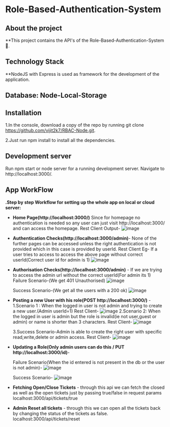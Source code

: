 # Role-Based-Authentication-System
 
## About the project
**This project contains the API's of the Role-Based-Authentication-System 🎫.

## Technology Stack
**NodeJS with Express is used as framework for the development of the application.

## Database: Node-Local-Storage


## Installation
1.In the console, download a copy of the repo by running git clone https://github.com/vijit2k7/RBAC-Node.git.

2.Just run npm install to install all the dependencies.

## Development server
Run npm start or node server for a running development server. Navigate to http://localhost:3000/.


## App WorkFlow
**.Step by step Workflow for setting up the whole app on local or cloud server:**
  - **Home Page(http://localhost:3000/)** 
      Since for homepage no authentication is needed so any user can just visit http://localhost:3000/ and can access the homepage.
      Rest Client Output-
      ![image](https://user-images.githubusercontent.com/22290406/112695975-fc18cb80-8eaa-11eb-8ead-8ad665dd9dfa.png)


  - **Authentication Checks(http://localhost:3000/admin)**- None of the further pages can be accessed unless the right authentication is not provided which in this case is 		provided by userId.
      	Rest Client Eg- If a user tries to access to access the above page without correct userId(Correct user id for admin is 1)
	![image](https://user-images.githubusercontent.com/22290406/112696701-52d2d500-8eac-11eb-80dc-8422aaebc0a1.png)
	
	
  - **Authorisation Checks(http://localhost:3000/admin)** - If we are trying to access the admin url without the correct userId(For admin its 1)
	Failure Scenario-(We get 401 Unauthorised)
	![image](https://user-images.githubusercontent.com/22290406/112696928-bc52e380-8eac-11eb-9074-8bfd55a63419.png)
	
	Success Scenario-(We get all the users with a 200 ok)
	![image](https://user-images.githubusercontent.com/22290406/112697106-f328f980-8eac-11eb-9073-19ef0014ab26.png)

	
  - **Posting a new User with his role(POST http://localhost:3000/)** -
      1.Scenario 1 : When the logged in user is not admin and trying to create a new user.(Admin userId=1)
      	Rest Client-
      	![image](https://user-images.githubusercontent.com/22290406/112698168-19e82f80-8eaf-11eb-9e4e-d398e06b006c.png)
      2.Scenario 2: When the logged in user is admin but the role is invalid(ie not user,guest or admin) or name is shorter than 3 characters.
      	Rest Client-
	![image](https://user-images.githubusercontent.com/22290406/112698387-97ac3b00-8eaf-11eb-857c-881227c84a45.png)

      3.Success Scenario-Admin is able to create the right user with specific read,write,delete or admin access.
      	Rest Client-
        ![image](https://user-images.githubusercontent.com/22290406/112698969-ddb5ce80-8eb0-11eb-9231-8384ff9d0068.png)


    
    
    
  - **Updating a Role(Only admin users can do this / PUT http://localhost:3000/id)**-
       
       Failure Scenario(When the id entered is not present in the db or the user is not admin)-
       ![image](https://user-images.githubusercontent.com/22290406/112701401-861a6180-8eb6-11eb-8508-dbefa618cb8b.png)

       
       Success Scenario-
       ![image](https://user-images.githubusercontent.com/22290406/112701146-dba23e80-8eb5-11eb-860e-77e2c5a6262a.png)



   - **Fetching Open/Close Tickets** - through this api we can fetch the closed as well as the open tickets just by passing true/false in request params
        localhost:3000/api/tickets/true
   - **Admin Reset all tickets** - through this we can open all the tickets back by changing the status of the tickets as false.
       localhost:3000/api/tickets/reset

